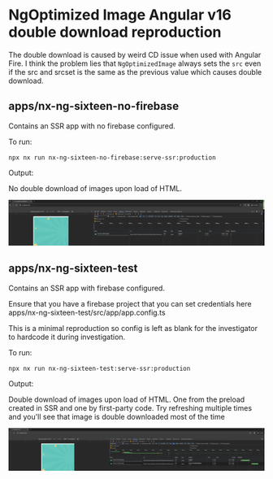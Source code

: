 # NgOptimized Image Angular v16 double download reproduction

The double download is caused by weird CD issue when used with Angular Fire. I think the problem lies that `NgOptimizedImage` always sets the `src` even if the src and srcset is the same as the previous value which causes double download.

## apps/nx-ng-sixteen-no-firebase

Contains an SSR app with no firebase configured.

To run:

```shell
npx nx run nx-ng-sixteen-no-firebase:serve-ssr:production
```

Output:

No double download of images upon load of HTML.

<img src="./docs/assets/no-firebase-v16.png">

## apps/nx-ng-sixteen-test

Contains an SSR app with firebase configured.

Ensure that you have a firebase project that you can set credentials here apps/nx-ng-sixteen-test/src/app/app.config.ts

This is a minimal reproduction so config is left as blank for the investigator to hardcode it during investigation.

To run:

```shell
npx nx run nx-ng-sixteen-test:serve-ssr:production
```

Output:

Double download of images upon load of HTML. One from the preload created in SSR and one by first-party code. Try refreshing multiple times and you'll see that image is double downloaded most of the time

<img src="./docs/assets/double-download-v16.png">
